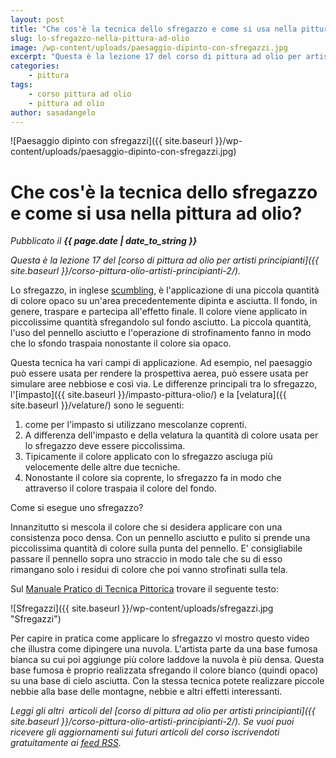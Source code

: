 ```yaml
---
layout: post
title: "Che cos'è la tecnica dello sfregazzo e come si usa nella pittura ad olio?"
slug: lo-sfregazzo-nella-pittura-ad-olio
image: /wp-content/uploads/paesaggio-dipinto-con-sfregazzi.jpg
excerpt: "Questa è la lezione 17 del corso di pittura ad olio per artisti principianti. Lo sfregazzo, in inglese scumbling, è l&#039;applicazione di una piccola quantità"
categories:
    - pittura
tags:
    - corso pittura ad olio
    - pittura ad olio
author: sasadangelo
---
```


![Paesaggio dipinto con sfregazzi]({{ site.baseurl }}/wp-content/uploads/paesaggio-dipinto-con-sfregazzi.jpg)

# Che cos'è la tecnica dello sfregazzo e come si usa nella pittura ad olio?
_Pubblicato il **{{ page.date | date_to_string }}**_

_Questa è la lezione 17 del [corso di pittura ad olio per artisti principianti]({{ site.baseurl }}/corso-pittura-olio-artisti-principianti-2/)._

Lo sfregazzo, in inglese [scumbling](https://gurneyjourney.blogspot.com/2009/12/scumbling.html), è l'applicazione di una piccola quantità di colore opaco su un'area precedentemente dipinta e asciutta. Il fondo, in genere, traspare e partecipa all'effetto finale. Il colore viene applicato in piccolissime quantità sfregandolo sul fondo asciutto. La piccola quantità, l'uso del pennello asciutto e l'operazione di strofinamento fanno in modo che lo sfondo traspaia nonostante il colore sia opaco.

Questa tecnica ha vari campi di applicazione. Ad esempio, nel paesaggio può essere usata per rendere la prospettiva aerea, può essere usata per simulare aree nebbiose e così via. Le differenze principali tra lo sfregazzo, l'[impasto]({{ site.baseurl }}/impasto-pittura-olio/) e la [velatura]({{ site.baseurl }}/velature/) sono le seguenti:

1. come per l'impasto si utilizzano mescolanze coprenti.
2. A differenza dell'impasto e della velatura la quantità di colore usata per lo sfregazzo deve essere piccolissima.
3. Tipicamente il colore applicato con lo sfregazzo asciuga più velocemente delle altre due tecniche.
4. Nonostante il colore sia coprente, lo sfregazzo fa in modo che attraverso il colore traspaia il colore del fondo.

Come si esegue uno sfregazzo?

Innanzitutto si mescola il colore che si desidera applicare con una consistenza poco densa. Con un pennello asciutto e pulito si prende una piccolissima quantità di colore sulla punta del pennello. E' consigliabile passare il pennello sopra uno straccio in modo tale che su di esso rimangano solo i residui di colore che poi vanno strofinati sulla tela.

Sul [Manuale Pratico di Tecnica Pittorica](https://books.google.it/books?id=5S5H0-yRGT8C&pg=PA296&lpg=PA296&dq=sfregazzo&source=bl&ots=8Cym8QaHXw&sig=_ZCUGKcwwQABlDdK8hnMJrRbOO0&hl=it&ei=fQjyTeuuGoXGswacjYGIBw&sa=X&oi=book_result&ct=result#v=onepage&q&f=false) trovare il seguente testo:

![Sfregazzi]({{ site.baseurl }}/wp-content/uploads/sfregazzi.jpg "Sfregazzi")

Per capire in pratica come applicare lo sfregazzo vi mostro questo video che illustra come dipingere una nuvola. L'artista parte da una base fumosa bianca su cui poi aggiunge più colore laddove la nuvola è più densa. Questa base fumosa è proprio realizzata sfregando il colore bianco (quindi opaco) su una base di cielo asciutta. Con la stessa tecnica potete realizzare piccole nebbie alla base delle montagne, nebbie e altri effetti interessanti.

_Leggi gli altri  articoli del [corso di pittura ad olio per artisti principianti]({{ site.baseurl }}/corso-pittura-olio-artisti-principianti-2/). Se vuoi puoi ricevere gli aggiornamenti sui futuri articoli del corso iscrivendoti gratuitamente ai [feed RSS](https://feeds2.feedburner.com/DisegnoPittura)._
